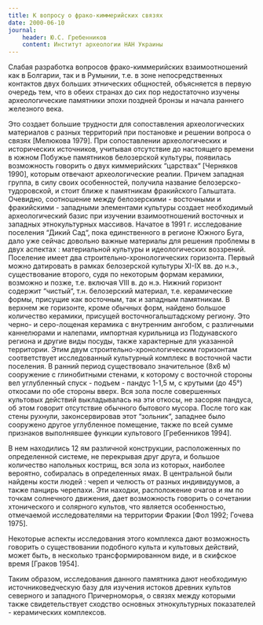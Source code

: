 ```yaml
---
title: К вопросу о фрако-киммерийских связях
date: 2000-06-10
journal:
    header: Ю.С. Гребенников
    content: Институт археологии НАН Украины
---
```


Слабая разработка вопросов фрако-киммерийских взаимоотношений как в Болгарии, так и в Румынии, т.е. в зоне непосредственных контактов двух больших этнических общностей, объясняется в первую очередь тем, что в обеих странах до сих пор недостаточно изучены археологические памятники эпохи поздней бронзы и начала раннего железного века. 

Это создает большие трудности для сопоставления археологических материалов с разных территорий при постановке и решении вопроса о связях [Мелюкова 1979]. При сопоставлении археологических и исторических источников, учитывая отсутствие до настоящего времени в южном Побужье памятников белозерской культуры, появилась возможность говорить о двух киммерийских “царствах“ [Черняков 1990], которым отвечают археологические реалии. Причем западная группа, в силу своих особенностей, получила название белозерско-тудоровской, и стоит ближе к памятникам фракийского Гальштата. Очевидно, соотношение между белозерскими - восточными и фракийскими - западными элементами культуры создает необходимый археологический базис при изучении взаимоотношений восточных и западных этнокультурных массивов. Начатое в 1991 г. исследование поселения “Дикий Сад“, пока единственного в регионе Южного Буга, дало уже сейчас довольно важные материалы для решения проблемы в двух аспектах : материальной культуры и идеологических воззрений. Поселение имеет два строительно-хронологических горизонта. Первый можно датировать в рамках белозерской культуры XI-IX вв. до н.э., существование второго, судя по некоторым формам керамики, возможно и позже, т.е. включая VIII в. до н.э. Нижний горизонт содержит “чистый“, т.н. белозерский материал, т.е. керамические формы, присущие как восточным, так и западным памятникам. В верхнем же горизонте, кроме обычных форм, найдено большое количество керамики, присущей восточногальштадскому региону. Это черно- и серо-лощеная керамика с внутренним ангобом, с различными каннелюрами и налепами, импортная курильница из Подунавского региона и другие виды посуды, также характерные для указанной территории. Этим двум строительно-хронологическим горизонтам соответствует исследованный культурный комплекс в восточной части поселения. В ранний период существовало значительное (8х6 м) сооружение с глинобитными стенами, к которому с восточной стороны вел углубленный спуск - подъем - пандус 1-1,5 м, с крутыми (до 45°) откосами по обе стороны вверх. Вся зола после совершенных культовых действий выкладывалась на эти откосы, не засоряя пандуса, об этом говорит отсутствие обычного бытового мусора. После того как стены рухнули, законсервировав этот “зольник“, западнее было сооружено другое углубленное помещение, также по всей сумме признаков выполнявшее функции культового [Гребенников 1994].

В нем находились 12 ям различной конструкции, расположенных по определенной системе, не перекрывая друг друга, и большое количество напольных кострищ, вся зола из которых, наиболее вероятно, собиралась в определенных ямах. В центральной были найдены кости людей : череп и челюсть от разных индивидуумов, а также панцирь черепахи. Эти находки, расположение очагов и ям по точкам солнечного движения, дает возможность говорить о сочетании хтонического и солярного культов, что является особенностью, отмечаемой исследователями на территории Фракии [Фол 1992; Гочева 1975].

Некоторые аспекты исследования этого комплекса дают возможность говорить о существовании подобного культа и культовых действий, может быть, в несколько трансформированном виде, и в скифское время [Граков 1954].

Таким образом, исследования данного памятника дают необходимую источниковедческую базу для изучения истоков древних культов северного и западного Причерноморья, о связях между которыми также свидетельствует сходство основных этнокультурных показателей - керамических комплексов.